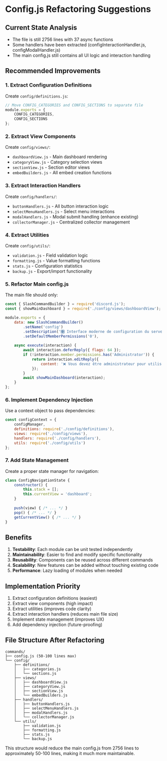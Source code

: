 # Config.js Refactoring Suggestions

## Current State Analysis
- The file is still 2756 lines with 37 async functions
- Some handlers have been extracted (configInteractionHandler.js, configModalHandler.js)
- The main config.js still contains all UI logic and interaction handling

## Recommended Improvements

### 1. Extract Configuration Definitions
Create `config/definitions.js`:
```javascript
// Move CONFIG_CATEGORIES and CONFIG_SECTIONS to separate file
module.exports = {
    CONFIG_CATEGORIES,
    CONFIG_SECTIONS
};
```

### 2. Extract View Components
Create `config/views/`:
- `dashboardView.js` - Main dashboard rendering
- `categoryView.js` - Category selection views
- `sectionView.js` - Section editor views
- `embedBuilders.js` - All embed creation functions

### 3. Extract Interaction Handlers
Create `config/handlers/`:
- `buttonHandlers.js` - All button interaction logic
- `selectMenuHandlers.js` - Select menu interactions
- `modalHandlers.js` - Modal submit handling (enhance existing)
- `collectorManager.js` - Centralized collector management

### 4. Extract Utilities
Create `config/utils/`:
- `validation.js` - Field validation logic
- `formatting.js` - Value formatting functions
- `stats.js` - Configuration statistics
- `backup.js` - Export/import functionality

### 5. Refactor Main config.js
The main file should only:
```javascript
const { SlashCommandBuilder } = require('discord.js');
const { showMainDashboard } = require('./config/views/dashboardView');

module.exports = {
    data: new SlashCommandBuilder()
        .setName('config')
        .setDescription('🎛️ Interface moderne de configuration du serveur')
        .setDefaultMemberPermissions('0'),
        
    async execute(interaction) {
        await interaction.deferReply({ flags: 64 });
        if (!interaction.member.permissions.has('Administrator')) {
            return interaction.editReply({
                content: '❌ Vous devez être administrateur pour utiliser cette commande.'
            });
        }
        await showMainDashboard(interaction);
    }
};
```

### 6. Implement Dependency Injection
Use a context object to pass dependencies:
```javascript
const configContext = {
    configManager,
    definitions: require('./config/definitions'),
    views: require('./config/views'),
    handlers: require('./config/handlers'),
    utils: require('./config/utils')
};
```

### 7. Add State Management
Create a proper state manager for navigation:
```javascript
class ConfigNavigationState {
    constructor() {
        this.stack = [];
        this.currentView = 'dashboard';
    }
    
    push(view) { /* ... */ }
    pop() { /* ... */ }
    getCurrentView() { /* ... */ }
}
```

## Benefits
1. **Testability**: Each module can be unit tested independently
2. **Maintainability**: Easier to find and modify specific functionality
3. **Reusability**: Components can be reused across different commands
4. **Scalability**: New features can be added without touching existing code
5. **Performance**: Lazy loading of modules when needed

## Implementation Priority
1. Extract configuration definitions (easiest)
2. Extract view components (high impact)
3. Extract utilities (improves code clarity)
4. Extract interaction handlers (reduces main file size)
5. Implement state management (improves UX)
6. Add dependency injection (future-proofing)

## File Structure After Refactoring
```
commands/
├── config.js (50-100 lines max)
└── config/
    ├── definitions/
    │   ├── categories.js
    │   └── sections.js
    ├── views/
    │   ├── dashboardView.js
    │   ├── categoryView.js
    │   ├── sectionView.js
    │   └── embedBuilders.js
    ├── handlers/
    │   ├── buttonHandlers.js
    │   ├── selectMenuHandlers.js
    │   ├── modalHandlers.js
    │   └── collectorManager.js
    └── utils/
        ├── validation.js
        ├── formatting.js
        ├── stats.js
        └── backup.js
```

This structure would reduce the main config.js from 2756 lines to approximately 50-100 lines, making it much more maintainable.